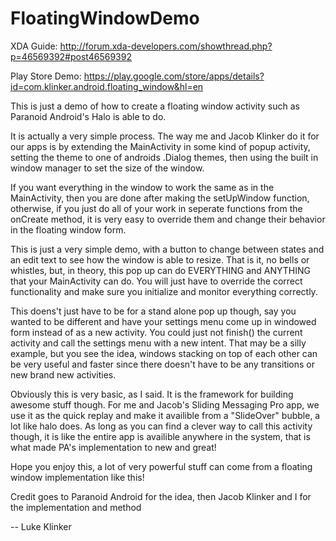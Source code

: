 FloatingWindowDemo
==================

XDA Guide: http://forum.xda-developers.com/showthread.php?p=46569392#post46569392

Play Store Demo: https://play.google.com/store/apps/details?id=com.klinker.android.floating_window&hl=en

This is just a demo of how to create a floating window activity such as Paranoid Android's Halo is able to do.

It is actually a very simple process. The way me and Jacob Klinker do it for our apps is by extending the MainActivity in some kind of popup activity, setting the theme to one of androids .Dialog themes, then using the built in window manager to set the size of the window.

If you want everything in the window to work the same as in the MainActivity, then you are done after making the setUpWindow function, otherwise, if you just do all of your work in seperate functions from the onCreate method, it is very easy to override them and change their behavior in the floating window form.

This is just a very simple demo, with a button to change between states and an edit text to see how the window is able to resize. That is it, no bells or whistles, but, in theory, this pop up can do EVERYTHING and ANYTHING that your MainActivity can do. You will just have to override the correct functionality and make sure you initialize and monitor everything correctly.

This doens't just have to be for a stand alone pop up though, say you wanted to be different and have your settings menu come up in windowed form instead of as a new activity. You could just not finish() the current activity and call the settings menu with a new intent. That may be a silly example, but you see the idea, windows stacking on top of each other can be very useful and faster since there doesn't have to be any transitions or new brand new activities.

Obviously this is very basic, as I said. It is the framework for building awesome stuff though. For me and Jacob's Sliding Messaging Pro app, we use it as the quick replay and make it availible from a "SlideOver" bubble, a lot like halo does. As long as you can find a clever way to call this activity though, it is like the entire app is availible anywhere in the system, that is what made PA's implementation to new and great!

Hope you enjoy this, a lot of very powerful stuff can come from a floating window implementation like this!

Credit goes to Paranoid Android for the idea, then Jacob Klinker and I for the implementation and method

-- Luke Klinker
